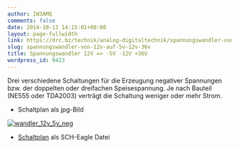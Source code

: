 ```yaml
---
author: IW3AMQ
comments: false
date: 2014-10-13 14:15:01+00:00
layout: page-fullwidth
link: https://drc.bz/technik/analog-digitaltechnik/spannungswandler-von-12v-auf-5v-12v-36v/
slug: spannungswandler-von-12v-auf-5v-12v-36v
title: Spannungswandler 12V => -5V -12V +36V
wordpress_id: 9423
---
```


Drei verschiedene Schaltungen für die Erzeugung negativer Spannungen bzw. der doppelten oder dreifachen Speisespannung. Je nach Bauteil (NE555 oder TDA2003) verträgt die Schaltung weniger oder mehr Strom.



	
  * Schaltplan als jpg-Bild


[![wandler_12v_5v_neg](https://drc.bz/wp-content/uploads/2014/10/wandler_12v_5v_neg-300x204.jpg)](https://drc.bz/wp-content/uploads/2014/10/wandler_12v_5v_neg.jpg)



	
  * [Schaltplan](https://drc.bz/wp-content/uploads/2014/10/wandler_12v_5v_neg_36v.sch_.zip) als SCH-Eagle Datei



